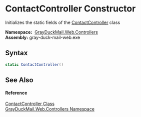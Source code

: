 ContactController Constructor
=============================
Initializes the static fields of the [ContactController][1] class

  **Namespace:**  [GrayDuckMail.Web.Controllers][2]  
  **Assembly:** gray-duck-mail-web.exe

Syntax
------

```csharp
static ContactController()
```


See Also
--------

#### Reference
[ContactController Class][1]  
[GrayDuckMail.Web.Controllers Namespace][2]  

[1]: README.md
[2]: ../README.md
